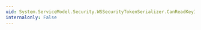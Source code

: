 ```yaml
---
uid: System.ServiceModel.Security.WSSecurityTokenSerializer.CanReadKeyIdentifierCore(System.Xml.XmlReader)
internalonly: False
---
```

